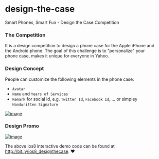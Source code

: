 design-the-case
===============

Smart Phones, Smart Fun - Design the Case Competition

### The Competition

It is a design competition to design a phone case for the Apple iPhone and the Android phone.  The goal of this challenge is to "personalize" your phone case, makes it unique for everyone in Yahoo.

### Design Concept

People can customize the following elements in the phone case:
   * `Avatar`
   * `Name` and `Years of Services`
   * `Remark` for social id, e.g. `Twitter Id`, `Facebook Id`, ... or simpley `Handwritten Signature`

[![image](assets/images/walk-through.gif)](https://bit.ly/designthecase)

### Design Promo
[![image](assets/images/ios8_designthecase.gif)](bit.ly/ios8_designthecase)

The above ios8 interactive demo code can be found at http://bit.ly/ios8_designthecase. ❤
